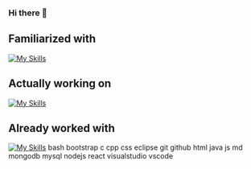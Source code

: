 ### Hi there 👋
## Familiarized with
[![My Skills](https://skillicons.dev/icons?i=eclipse,visualstudio,vscode)](https://skillicons.dev)
## Actually working on
[![My Skills](https://skillicons.dev/icons?i=bootstrap,css,js,nodejs,react)](https://skillicons.dev)
## Already worked with
[![My Skills](https://skillicons.dev/icons?i=bash,git,github,java,md,mongodb,mysql)](https://skillicons.dev)
bash
bootstrap
c
cpp	
css
eclipse
git
github
html
java
js
md
mongodb
mysql
nodejs
react
visualstudio
vscode
            <link rel="stylesheet" href="https://cdn.jsdelivr.net/gh/devicons/devicon@v2.15.1/devicon.min.css">
          


<!--
**jesuggc/jesuggc** is a ✨ _special_ ✨ repository because its `README.md` (this file) appears on your GitHub profile.

Here are some ideas to get you started:


            <i class="devicon-numpy-original"></i>
          
- 🔭 I’m currently working on ...
- 🌱 I’m currently learning ...
- 👯 I’m looking to collaborate on ...
- 🤔 I’m looking for help with ...
- 💬 Ask me about ...
- 📫 How to reach me: ...
- 😄 Pronouns: ...
- ⚡ Fun fact: ...
-->
